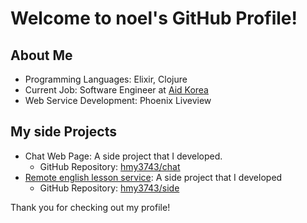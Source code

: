 # Welcome to noel's GitHub Profile!

## About Me

- Programming Languages: Elixir, Clojure
- Current Job: Software Engineer at [Aid Korea](https://www.aidkr.com/)
- Web Service Development: Phoenix Liveview

## My side Projects

- Chat Web Page: A side project that I developed.
  - GitHub Repository: [hmy3743/chat](https://github.com/hmy3743/chat)
- [Remote english lesson service](https://side.fly.dev/): A side project that I developed
  - GitHub Repository: [hmy3743/side](https://github.com/hmy3743/side)

Thank you for checking out my profile!
